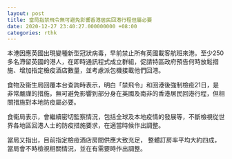 ```yaml
---
layout: post
title: 當局指禁飛令無可避免影響香港居民回港行程但屬必要
date: 2020-12-27 23:40:27.000000000 +08:00
categories: rthk
---
```


本港因應英國出現變種新型冠狀病毒，早前禁止所有英國載客航班來港。至少250多名滯留英國的港人，在即時通訊程式成立群組，促請特區政府預告何時放鬆措施、增加指定檢疫酒店數量，並考慮派包機接載他們回港。

食物及衞生局回覆本台查詢時表示，明白「禁飛令」和回港後強制檢疫21日，是非常嚴謹的措施，無可避免影響到部分身在英國及南非的香港居民回港行程，但相關措施對本地防疫屬必要。

食衞局表示，會繼續密切監察情況，包括全球及本地疫情的發展等，不斷檢視從世界各地區回港人士的防疫措施要求，在適當時候作出調整。 

當局又指出，目前指定檢疫酒店房間供應大致充足， 整體訂房率平均大約四成，當局會不時檢視相關情況，並在有需要時作出調整。
